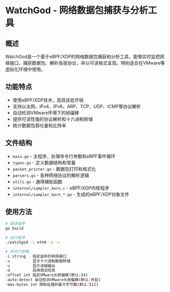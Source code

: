 # WatchGod - 网络数据包捕获与分析工具

## 概述

WatchGod是一个基于eBPF/XDP的网络数据包捕获和分析工具，能够实时监控网络接口、捕获数据包、解析各层协议，并以可读格式呈现。特别适合在VMware等虚拟化环境中使用。

## 功能特点

- 使用eBPF/XDP技术，高效且低开销
- 支持以太网、IPv4、IPv6、ARP、TCP、UDP、ICMP等协议解析
- 自动检测VMware环境下的帧偏移
- 提供可读性强的协议解析和十六进制转储
- 统计数据包吞吐量和比特率

## 文件结构

- `main.go` - 主程序，处理命令行参数和eBPF事件循环
- `types.go` - 定义数据结构和常量
- `packet_printer.go` - 数据包打印和格式化
- `parsers.go` - 各种网络协议的解析逻辑
- `utils.go` - 通用辅助函数
- `internal/sampler_kern.c` - eBPF/XDP内核程序
- `internal/sampler_kern_*.go` - 生成的eBPF/XDP对象文件

## 使用方法

```bash
# 编译程序
go build

# 运行程序
./watchgod -i eth0 -x -v

# 命令行参数
-i string   指定监听的网络接口
-x          显示十六进制数据转储
-v          显示详细输出
-d          启用调试信息
-offset int 指定VMware头部偏移(默认:24)
-auto-detect 自动检测VMware头部偏移(默认:开启)
-max-bytes int 限制处理的最大字节数(默认:512)